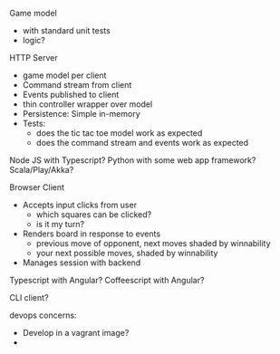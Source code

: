 
Game model
  * with standard unit tests
  * logic?


HTTP Server
  * game model per client
  * Command stream from client
  * Events published to client
  * thin controller wrapper over model
  * Persistence: Simple in-memory
  * Tests: 
    * does the tic tac toe model work as expected
    * does the command stream and events work as expected

  Node JS with Typescript?
  Python with some web app framework?
  Scala/Play/Akka?
  

Browser Client
  * Accepts input clicks from user
    * which squares can be clicked?
    * is it my turn?
  * Renders board in response to events
    * previous move of opponent, next moves shaded by winnability 
    * your next possible moves, shaded by winnability
  * Manages session with backend

  Typescript with Angular?
  Coffeescript with Angular?


CLI client?


devops concerns:

  * Develop in a vagrant image?
  * 